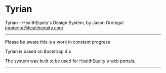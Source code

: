 # Tyrian

Tyrian - HealthEquity's Design System, by Jason Grotegut jgrotegut@healthequity.com

---------------------------------------

Please be aware this is a work in constant progress

Tyrian is based on Bootstrap 4.x

The system was built to be used for HealthEquity's web portals.

---------------------------------------
